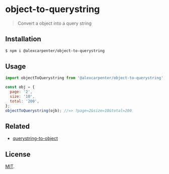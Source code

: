 # object-to-querystring

> Convert a object into a query string

## Installation

```bash
$ npm i @alexcarpenter/object-to-querystring
```

## Usage

```js
import objectToQuerystring from '@alexcarpenter/object-to-querystring';

const obj = {
  page: '2',
  size: '10',
  total: '200',
};
objectToQuerystring(ojb); //=> ?page=2&size=10&total=200
```

## Related

- [querystring-to-object](https://github.com/alexcarpenter/querystring-to-object)

## License

[MIT](LICENSE).
